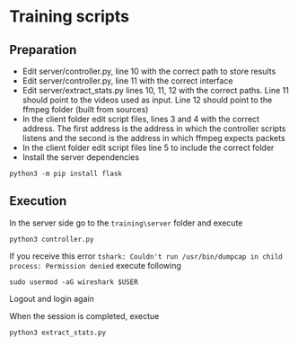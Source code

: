 # Training scripts

## Preparation
* Edit server/controller.py, line 10 with the correct path to store results
* Edit server/controller.py, line 11 with the correct interface
* Edit server/extract_stats.py lines 10, 11, 12 with the correct paths. Line 11 should point
to the videos used as input. Line 12 should point to the ffmpeg folder (built from sources)
* In the client folder edit script files, lines 3 and 4 with the correct address. The
first address is the address in which the controller scripts listens and the second is
the address in which ffmpeg expects packets
* In the client folder edit script files line 5 to include the correct folder
* Install the server dependencies
```
python3 -m pip install flask
```

## Execution
In the server side go to the `training\server` folder and execute

```
python3 controller.py
```

If you receive this error `tshark: Couldn't run /usr/bin/dumpcap in child process: Permission denied` execute following

```
sudo usermod -aG wireshark $USER
```

Logout and login again

When the session is completed, exectue


```
python3 extract_stats.py
```
